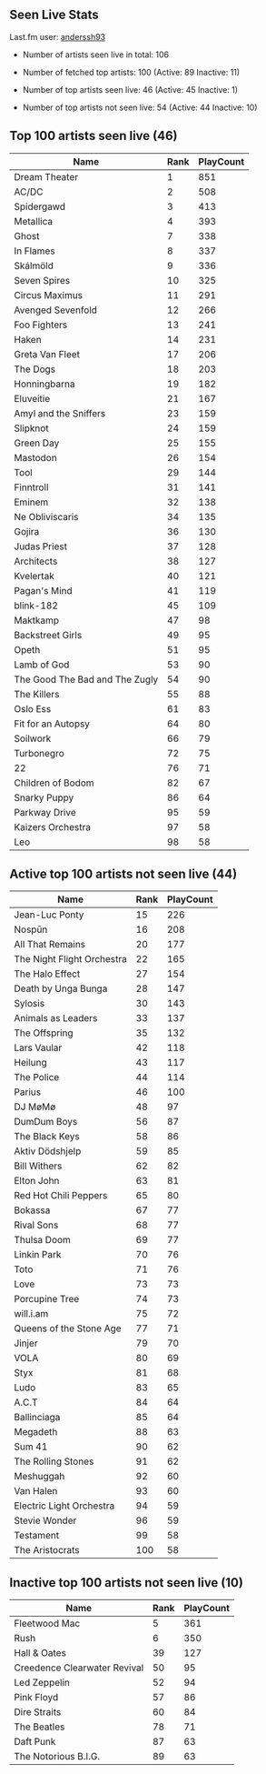 ## Seen Live Stats

Last.fm user: [anderssh93](https://www.last.fm/user/anderssh93)

- Number of artists seen live in total: 106

- Number of fetched top artists: 100 (Active: 89 Inactive: 11)

- Number of top artists seen live: 46 (Active: 45 Inactive: 1)

- Number of top artists not seen live: 54 (Active: 44 Inactive: 10)

## Top 100 artists seen live (46)

Name                           | Rank | PlayCount
------------------------------ | ---- | ---------
Dream Theater                  | 1    | 851      
AC/DC                          | 2    | 508      
Spidergawd                     | 3    | 413      
Metallica                      | 4    | 393      
Ghost                          | 7    | 338      
In Flames                      | 8    | 337      
Skálmöld                       | 9    | 336      
Seven Spires                   | 10   | 325      
Circus Maximus                 | 11   | 291      
Avenged Sevenfold              | 12   | 266      
Foo Fighters                   | 13   | 241      
Haken                          | 14   | 231      
Greta Van Fleet                | 17   | 206      
The Dogs                       | 18   | 203      
Honningbarna                   | 19   | 182      
Eluveitie                      | 21   | 167      
Amyl and the Sniffers          | 23   | 159      
Slipknot                       | 24   | 159      
Green Day                      | 25   | 155      
Mastodon                       | 26   | 154      
Tool                           | 29   | 144      
Finntroll                      | 31   | 141      
Eminem                         | 32   | 138      
Ne Obliviscaris                | 34   | 135      
Gojira                         | 36   | 130      
Judas Priest                   | 37   | 128      
Architects                     | 38   | 127      
Kvelertak                      | 40   | 121      
Pagan's Mind                   | 41   | 119      
blink-182                      | 45   | 109      
Maktkamp                       | 47   | 98       
Backstreet Girls               | 49   | 95       
Opeth                          | 51   | 95       
Lamb of God                    | 53   | 90       
The Good The Bad and The Zugly | 54   | 90       
The Killers                    | 55   | 88       
Oslo Ess                       | 61   | 83       
Fit for an Autopsy             | 64   | 80       
Soilwork                       | 66   | 79       
Turbonegro                     | 72   | 75       
22                             | 76   | 71       
Children of Bodom              | 82   | 67       
Snarky Puppy                   | 86   | 64       
Parkway Drive                  | 95   | 59       
Kaizers Orchestra              | 97   | 58       
Leo                            | 98   | 58       

## Active top 100 artists not seen live (44)

Name                       | Rank | PlayCount
-------------------------- | ---- | ---------
Jean-Luc Ponty             | 15   | 226      
Nospūn                     | 16   | 208      
All That Remains           | 20   | 177      
The Night Flight Orchestra | 22   | 165      
The Halo Effect            | 27   | 154      
Death by Unga Bunga        | 28   | 147      
Sylosis                    | 30   | 143      
Animals as Leaders         | 33   | 137      
The Offspring              | 35   | 132      
Lars Vaular                | 42   | 118      
Heilung                    | 43   | 117      
The Police                 | 44   | 114      
Parius                     | 46   | 100      
DJ MøMø                    | 48   | 97       
DumDum Boys                | 56   | 87       
The Black Keys             | 58   | 86       
Aktiv Dödshjelp            | 59   | 85       
Bill Withers               | 62   | 82       
Elton John                 | 63   | 81       
Red Hot Chili Peppers      | 65   | 80       
Bokassa                    | 67   | 77       
Rival Sons                 | 68   | 77       
Thulsa Doom                | 69   | 77       
Linkin Park                | 70   | 76       
Toto                       | 71   | 76       
Love                       | 73   | 73       
Porcupine Tree             | 74   | 73       
will.i.am                  | 75   | 72       
Queens of the Stone Age    | 77   | 71       
Jinjer                     | 79   | 70       
VOLA                       | 80   | 69       
Styx                       | 81   | 68       
Ludo                       | 83   | 65       
A.C.T                      | 84   | 64       
Ballinciaga                | 85   | 64       
Megadeth                   | 88   | 63       
Sum 41                     | 90   | 62       
The Rolling Stones         | 91   | 62       
Meshuggah                  | 92   | 60       
Van Halen                  | 93   | 60       
Electric Light Orchestra   | 94   | 59       
Stevie Wonder              | 96   | 59       
Testament                  | 99   | 58       
The Aristocrats            | 100  | 58       

## Inactive top 100 artists not seen live (10)

Name                         | Rank | PlayCount
---------------------------- | ---- | ---------
Fleetwood Mac                | 5    | 361      
Rush                         | 6    | 350      
Hall & Oates                 | 39   | 127      
Creedence Clearwater Revival | 50   | 95       
Led Zeppelin                 | 52   | 94       
Pink Floyd                   | 57   | 86       
Dire Straits                 | 60   | 84       
The Beatles                  | 78   | 71       
Daft Punk                    | 87   | 63       
The Notorious B.I.G.         | 89   | 63       
